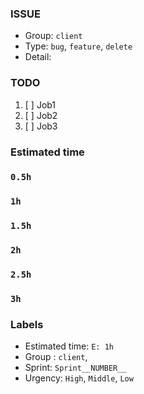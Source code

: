 ### ISSUE
- Group:  `client`
- Type: `bug`, `feature`, `delete`
- Detail: 

### TODO
1. [ ] Job1
2. [ ] Job2
3. [ ] Job3

### Estimated time

### `0.5h`
### `1h`
### `1.5h`
### `2h`
### `2.5h`
### `3h`

### Labels
- Estimated time: `E: 1h`
- Group : `client`, 
- Sprint: `Sprint__NUMBER__`
- Urgency: `High`, `Middle`, `Low`

